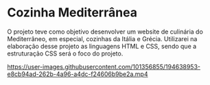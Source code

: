 # Cozinha Mediterrânea

O projeto teve como objetivo desenvolver um website de culinária do Mediterrâneo, em especial, cozinhas da Itália e Grécia. Utilizarei na elaboração desse projeto as linguagens HTML e CSS, sendo que a estruturação CSS será o foco do projeto.

https://user-images.githubusercontent.com/101356855/194638953-e8cb94ad-262b-4a96-a4dc-f24606b9be2a.mp4

